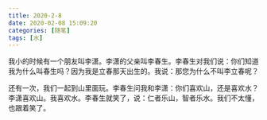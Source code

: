 ```yaml
---
title: 2020-2-8
date: 2020-02-08 15:09:20
categories: [随笔]
tags: [水]
---
```


我小的时候有一个朋友叫李潇。李潇的父亲叫李春生。李春生对我们说：你们知道我为什么叫春生吗？因为我是立春那天出生的。我说：那您为什么不叫李立春呢？

还有一次，我们一起到山里面玩。李春生问我和李潇：你们喜欢山，还是喜欢水？李潇喜欢山。我喜欢水。李春生就笑了，说：仁者乐山，智者乐水。我们不太懂，也跟着笑了。
